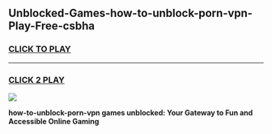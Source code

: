 
## Unblocked-Games-how-to-unblock-porn-vpn-Play-Free-csbha
<h3>
<a href="https://premium76.site?title=how-to-unblock-porn-vpn&ref=21A">CLICK TO PLAY</a></h3>
<hr>

<h3>
<a href="https://premium76.site?title=how-to-unblock-porn-vpn&ref=21A">CLICK 2 PLAY</a>
  
</h3>

<a href="https://premium76.site?title=how-to-unblock-porn-vpn&ref=21A"><img src="https://clearcache.store/games.png"></a>


**how-to-unblock-porn-vpn games unblocked: Your Gateway to Fun and Accessible Online Gaming**
